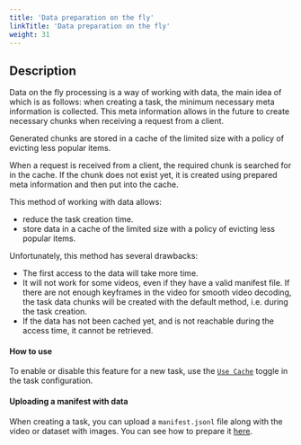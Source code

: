 ```yaml
---
title: 'Data preparation on the fly'
linkTitle: 'Data preparation on the fly'
weight: 31
---
```


<!--lint disable heading-style-->

## Description

Data on the fly processing is a way of working with data, the main idea of which is as follows: when creating a task,
the minimum necessary meta information is collected. This meta information allows in the future to create necessary
chunks when receiving a request from a client.

Generated chunks are stored in a cache of the limited size with a policy of evicting less popular items.

When a request is received from a client, the required chunk is searched for in the cache. If the chunk does not exist
yet, it is created using prepared meta information and then put into the cache.

This method of working with data allows:

- reduce the task creation time.
- store data in a cache of the limited size with a policy of evicting less popular items.

Unfortunately, this method has several drawbacks:
- The first access to the data will take more time.
- It will not work for some videos, even if they have a valid manifest file.
  If there are not enough keyframes in the video for smooth video decoding,
  the task data chunks will be created with the default method, i.e. during the task creation.
- If the data has not been cached yet, and is not reachable during the access time,
  it cannot be retrieved.

#### How to use

To enable or disable this feature for a new task, use the [`Use Cache`](/docs/manual/basics/creating_an_annotation_task/#use-cache)
toggle in the task configuration.

#### Uploading a manifest with data

When creating a task, you can upload a `manifest.jsonl` file along with the video or dataset with images.
You can see how to prepare it [here](/docs/manual/advanced/dataset_manifest/).